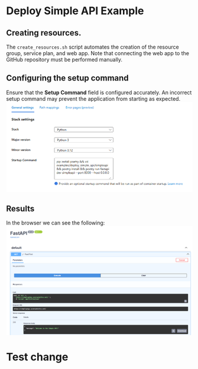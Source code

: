 # Deploy Simple API Example

## Creating resources. 
The `create_resources.sh` script automates the creation of the resource group, service plan, and web app. Note that connecting the web app to the GitHub repository must be performed manually.

## Configuring the setup command
Ensure that the **Setup Command** field is configured accurately. An incorrect setup command may prevent the application from starting as expected.
![alt text](image.png)

## Results
In the browser we can see the following:
![alt text](image-1.png)


# Test change
